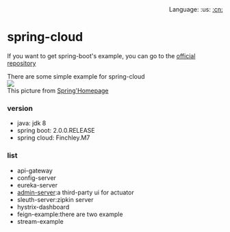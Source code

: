 <div align="right">
  Language: 
  :us:
  <a title="Chinese" href="README-CN.md">:cn:</a>
</div>

# spring-cloud

If you want to get spring-boot's example, you can go to the [official repository](https://github.com/spring-projects/spring-boot)    

There are some simple example for spring-cloud   
![](https://spring.io/img/homepage/diagram-distributed-systems.svg)    
This picture from [Spring'Homepage](https://spring.io/)   

### version 
- java: jdk 8
- spring boot: 2.0.0.RELEASE
- spring cloud: Finchley.M7

### list
- api-gateway
- config-server
- eureka-server
- [admin-server](https://github.com/codecentric/spring-boot-admin):a third-party ui for actuator
- sleuth-server:zipkin server
- hystrix-dashboard
- feign-example:there are two example
- stream-example
